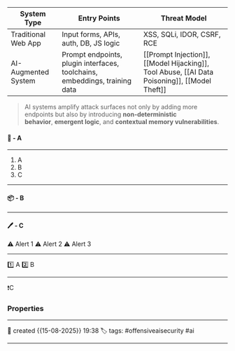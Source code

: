 
| System Type         | Entry Points                                                               | Threat Model                                                                                  |
| ------------------- | -------------------------------------------------------------------------- | --------------------------------------------------------------------------------------------- |
| Traditional Web App | Input forms, APIs, auth, DB, JS logic                                      | XSS, SQLi, IDOR, CSRF, RCE                                                                    |
| AI-Augmented System | Prompt endpoints, plugin interfaces, toolchains, embeddings, training data | [[Prompt Injection]], [[Model Hijacking]], Tool Abuse, [[AI Data Poisoning]], [[Model Theft]] |

> AI systems amplify attack surfaces not only by adding more endpoints but also by introducing **non-deterministic behavior**, **emergent logic**, and **contextual memory vulnerabilities**.


#### 🚀 - A
---
1. A
2. B
3. C

---
#### 📦 - B
--- 

#### 🖊️ - C


⚠ Alert 1
⚠ Alert 2
⚠ Alert 3


--- 

 1️⃣ A
 2️⃣ B
 
--- 

❗C


### Properties
---
📆 created   {{15-08-2025}} 19:38
🏷️ tags: #offensiveaisecurity #ai

---
